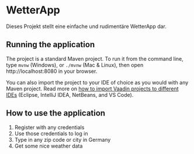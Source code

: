 # WetterApp

Dieses Projekt stellt eine einfache und rudimentäre WetterApp dar. 

## Running the application

The project is a standard Maven project. To run it from the command line,
type `mvnw` (Windows), or `./mvnw` (Mac & Linux), then open
http://localhost:8080 in your browser.

You can also import the project to your IDE of choice as you would with any
Maven project. Read more on [how to import Vaadin projects to different 
IDEs](https://vaadin.com/docs/latest/flow/guide/step-by-step/importing) (Eclipse, IntelliJ IDEA, NetBeans, and VS Code).

## How to use the application

1. Register with any credentials
2. Use those credentials to log in
3. Type in any zip code or city in Germany
4. Get some nice weather data
